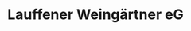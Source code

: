 ---
title: "Lauffener Weingärtner eG"
url: /lauffen-am-neckar/lauffener-weingaertner-eg/
shop: Spirituosen
---